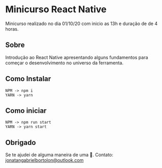 # Minicurso React Native

Minicurso realizado no dia 01/10/20 com inicio as 13h e duração de de 4 horas.

## Sobre

Introdução ao React Native apresentando alguns fundamentos para começar o desenvolvimento no universo da ferramenta.

## Como Instalar

    NPM -> npm i
    YARN -> yarn

## Como iniciar

    NPM -> npm run start
    YARN -> yarn start

## Obrigado

Se te ajudei de alguma maneira de uma 🌟. Contato: [jonatangabrielbortolon@outlook.com](mailto:jonatangabrielbortolon@outlook.com)
